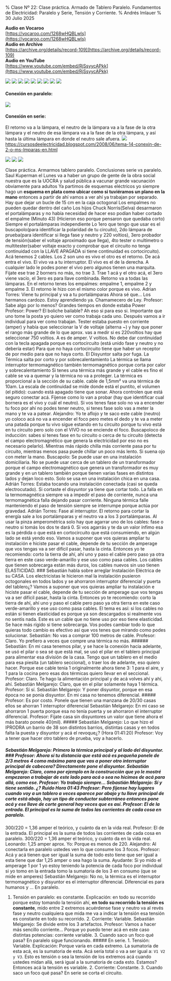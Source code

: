 % Clase Nº 22: Clase práctica. Armado de Tablero Paralelo. Fundamentos de Electricidad: Paralelo y Serie, Tensión y Corriente.
% Andrés Imlauer
% 30 Julio 2025

**Audio en Vocaroo**   
[https://vocaroo.com/1268wHQBLwls](https://vocaroo.com/1268wHQBLwls)   
**Audio en Archive**   
[https://archive.org/details/record-109](https://archive.org/details/record-109)   
**Audio en YouTube**   
[https://www.youtube.com/embed/RjSsyycAPkk](https://www.youtube.com/embed/RjSsyycAPkk)   
   

![](https://blogger.googleusercontent.com/img/b/R29vZ2xl/AVvXsEgTLymS0kvRzaY5Ud4hPodpOGB_NHrnKCgZonrxtse2aRvShLgNoOk99RhidIk87yziN36gOUSOm8bQ3w1s3itKD-2xTJI-nqcG8QlLsxuy_mUoJEmjdJ9p8ULdvlXG-8ZcGcxA3QWZTN30P5fk81FIFEmgDMo29jdV55BaDbZ0cbLM99cTHdYV5RNH6gk/s4160/IMG_20250505_201932117.jpg)
![](https://blogger.googleusercontent.com/img/b/R29vZ2xl/AVvXsEh825kacIRprxtquys9M0_TzZBIXeV71_bpS9FYaXbB9FmQ3ejflMRp4-OJDTW4ilq_ZbCPiEfPZwmKjDaXdVs8kMR4rdADw5C_BQRGexiJXSHDrK6kNzzJUqpaasa-EWPgr17YKHFYwjv4ZUOurbu64QqdYPpu6UlboXVvnmVS_Zso5ZnSqQ9h0v5TOg8/s4160/IMG_20250505_201931093.jpg)
![](https://blogger.googleusercontent.com/img/b/R29vZ2xl/AVvXsEhK_T6tEXsOoCYG4A9YGaxj9umPtd8o0_IHLPUqINluJF8X9z2se-_4bGuJgnDDAiTyJ3SdS6K8X4wsCQVhKgKqbqwtR8dtnsq2X6YRXaynvk4SPc9XMH6T0R_ajUqxhK57CDfDmZSpjbmS9_WKvnSNfYnXe6UsOAT3gqX4MOOWSPT0kSOeCOR8yVYOpTE/s4160/IMG_20250505_201928063_BURST001.jpg)
![](https://blogger.googleusercontent.com/img/b/R29vZ2xl/AVvXsEj1uC4o-8gOe0Nwbc0Fze1EAk4La_PIK8q-YZpZcbymhXrD6xRLwhVl5hrLOY4LmKeZr-OaOhMnqOr9cqfQBZaYNapNbZJr2ziOm4B4bXu2Uyx5P11CwuGuSzcoQRyYH19_iEoRNlWMKHhsgD9ZDeDPvZZmZpSKdFKtxrYeukKtni1y9sm3YFXbDKdtEZs/s4160/IMG_20250505_201928063_BURST000_COVER_TOP.jpg)
![](https://blogger.googleusercontent.com/img/b/R29vZ2xl/AVvXsEiXITX13rc5JoRpTuyTExNJ1ZkwcfiovoIbnp4BH4mSU0HfE-TbfBhMJ2xoaIKt4TtwuY_hyphenhyphenbYU_jzIMAWmHGzJFbMrbUFicEXjhBcpAIf_n0wr89n7T5ggmfAnRuDeMf3_kvAi4uO_aeHKWUvCK3E7lAc395f3wmvhEbB3hO6PI8e67d3qFcffzKcuk9Q/s4160/IMG_20250505_195046098.jpg)
![](https://blogger.googleusercontent.com/img/b/R29vZ2xl/AVvXsEjF55m-ySNmjv0V_CQpvaq7ZiDHeBodKXewR4KsIWqyMI0nUNssgqcLu16Z7IWdKAhWKQxGcqF2hDjvD43XAtdtZJjWpmYQ0e4e3xkwLsaGkH0rcIdLOGxJU5DZ-qxEtXzAyDNYL8px7FTVB1LK8hXbBMwTcYk1toUls__mMKCcfJCRdYVizxSrmauhzSM/s4160/IMG_20250505_195042683.jpg)
![](https://blogger.googleusercontent.com/img/b/R29vZ2xl/AVvXsEjBMk3QLXg_DEAhyphenhyphenqX-Hsw03vnh8Uq8fq0WUzBViCyqRIls79zRn3CTcAF_1bGZFJipGyUZ0g4dOvWceTrBmd0s_rmuHanDKs4SY4jzz7TYcBy5umOHgJp3Af8dVs1oSr3wGWk7ufHp7jfYcX_NI1Uni2nkr8ANv0aK2bO4b5G4CyX8FXgc0nFD4gEiNiE/s4160/IMG_20250505_195020932.jpg)
![](https://blogger.googleusercontent.com/img/b/R29vZ2xl/AVvXsEgMHxssVLIAPOfYaBmf9pbAZpbZWK2bIqAph-Yq0FmAb6hcWjlpNG8jhpMlgn1_pJudL6CK6ndGak_bXtvR10XpenLBAe6n88obwz-Ea6C3X388yqZU6p7Bv9fgYFDpSHXmQjaGQ6_yQZlHhtD54RADlvq4yDzn7D7kymyjqhW-vWiYWOknAmACJoFZZK0/s4160/IMG_20250505_194959606_BURST001.jpg)
![](https://blogger.googleusercontent.com/img/b/R29vZ2xl/AVvXsEjXoyuokRvr_YVb5_wbf1JrFAl7ojER_Wy2bRLfvGxZwVeLKDoePR_YiEv2H-1PHTlSxfjINIddt2EH8GVAc44RKFRg3rGYmFQc91v24SvEOXOX-2MWF96IPYveuJpJv9Gh2Kv1_-kdmTW3zU2t7mh7Fshs6LLhl0m3yrq-mFRa_9tchIzCZoK8BaJEvDI/s4160/IMG_20250505_194959606_BURST000_COVER_TOP.jpg)

#### Conexión en paralelo:

![](https://blogger.googleusercontent.com/img/b/R29vZ2xl/AVvXsEgX8_NnKWWExWH3SnrGv0k8TVXmVbbXxbMS_aG9z_B_LTYRzxKs2xmIyLpkTDl_jjM9kQSGLLCQuig9grq9HBZWHrMWkZrdyZT6A2Q-2KQXAv2xEUBjOVHjySy-9ev3NWY-mrY5vlSAd60p9AuXL9bcURcMAibPCH_tqHXM7YuUb-xb4wDbyPngCmXYAU0/s4160/paralelo.jpg)

#### Conexión en serie:

El retorno va a la lámpara, el neutro de la lámpara va a la fase de la otra lámpara y el neutro de esa lámpara va a la fase de la otra lámpara, y así hasta la última lámpara en donde el neutro sale afuera.
![](https://blogger.googleusercontent.com/img/b/R29vZ2xl/AVvXsEj7Zce9ZsIhn35EhT2mxAuaL5RHgA9g4hWjWbsjRGnmUWwdwYFxaWU5Yrno9ym4bCE7e92y261FAlLkLNnqEjwAtYuaUJ81mS4tFQY0yIwUKmZnXWcoqFsQnwFqIUMbKs0fQ9wb4xk37DH8vf9Qe4NK7ObsC1uUB5DcogZn8MDrNOHdX79dDKVZvn7TFEE/s311/unnamed.png)
https://cursosdeelectricidad.blogspot.com/2008/06/tema-14-conexin-de-2-o-ms-lmparas-en.html

![](https://blogger.googleusercontent.com/img/b/R29vZ2xl/AVvXsEgp4zldbbs62kwqFYirhNQQTDQ9uCOf7DJb5doxWCq9IP7gD_VuvapW5MOn-jgfJKrSVhNyw29YpU99cF0mNvPZaev3UR6uIkxLErvRml03NSZnVnmUqbLTVrZFO71MC8OqOqEwUqp6ba9HoN4gNgwfSU5b3lDm5g7NMg2Re0Fq44phAeiiUy4rAGo9tTk/s4160/IMG_20250430_204733652_BURST000_COVER_TOP.jpg)
![](https://blogger.googleusercontent.com/img/b/R29vZ2xl/AVvXsEjHAVayGJWBpyj2W-2TLeJnJaOkhBHiwk0kZeShOxI6QzJ6GH-7dal9ElOwqT_M8TbZZ4N0TqVTJtJMXObqIHFum-pMUZkrgwoeRcXVxJMKe74kteuoFH89OWO0sKLVkgv0X0XcAyCnm4w-N0L5G_U54rbe-vrOjM_bb9xgdVNIYsxj-5rQmWqoJcC2zME/s4160/IMG-20250505-WA0042.jpg)
![](https://blogger.googleusercontent.com/img/b/R29vZ2xl/AVvXsEjIkBq23aMiNmfA3ac9CHIceMfL2B87-wSrTUKVpunoEbxc_PII8PfqziPwOZ6Y9Py-qbjz7be2H7ZaLR6JhCJetsoMmIb84HMU9WwOeMGciGPaAgC2ClQsOijewy3-1l-I8-IuNnOhIz3ncWa8m6GOM3D80BspQdaYmRpVmnC_ZWFlFQMhrZnhPEHiaTA/s4160/IMG-20250505-WA0037.jpg)

Clase práctica. Armarmos tablero paralelo. Conclusiones serie vs paralelo.  Saul Kuperman el Lunes va a haber un grupo de gente de la obra social nuestra que es la UOCRA y salud pública a vacunar grande vacunación obviamente para adultos Ya partimos de esquemas eléctricos yo siempre hago un **esquema en plata como ubicar como si tuviéramos un plano en la mano** entonces a partir de ahí vamos a ver ahí ya trabajan por separado.  Hay que dejar un bucle de 15 cm en la caja octogonal Los empalmes no pueden quedar dentro del caño Los hijos Chuck Norris(Selva) desarmaron el portalámparas y no había necesidad de hacer eso podían haber cortado el empalme (Minuto 43) (Hicieron eso porque pensaron que quedaba corto) Siempre el portalámparas independiente Lo 1ero que tengo que usar es el buscapolo(para identificar la polaridad de tu circuito), 2do lámpara de prueba(para identificar si llega fase y neutro y 220 voltios), 3ero probador de tensión(saber el voltaje aproximado que llega), 4to tester o multímetro o multitester(saber voltaje exacto y comprobar que el circuito no tenga continuidad con la LLAVE APAGADA si tiene continuidad es cortocircuito).  Acá tenemos 2 cables. Los 2 son uno es vivo el otro es el retorno. De acá entra el vivo.  El vivo va a tu interruptor.  El vivo es el de la derecha.  A cualquier lado le podes poner el vivo pero algunos tienen una marquita.  Fijate ese trae 2 borners no más, no trae 3.  Trae 1 acá y el otro acá, el 3ero viene vacío, el 3ero es para llave combinada.  Retorno va a todas las lámparas.  En el retorno tenes los empalmes: empalme 1, empalme 2 y empalme 3.  El retorno le hizo con el mismo color porque es vivo.  Adrian Torres: Viene tu principal y va a tu portalámparas Ahora sé que... Los hermanos cardozo.  Estoy aprendiendo ya. Chamamecero de Ley.  Profesor: Sabe algo por lo menos?  Grandes tiempos en donde estaba Power Profesor: Power? El boliche bailable? Ah eso si para eso si.  Importante que uno tome la posta yo quiero ver como trabaja cada uno.  Después vamos a ir individual para ver como trabajan.  Tester estaba puesto en corriente (amper) y había que seleccionar la V de voltaje (alterna ~) y hay que poner el rango más grande de lo que aprox. vas a medir si es 220voltios hay que seleccionar 750 voltios.  A es de amper. V voltios.  No debe dar continuidad con la tecla apagada porque es cortocircuito (está unido fase y neutro y no debería estar) Para que no haya cortocircuito tiene que haber un receptor de por medio para que no haya corto.  El Disyuntor salta por fuga. La Térmica salta por corto y por sobrecalentamiento La térmica se llama interruptor termomagnético también termomagnético porque corta por calor y sobrecalentamiento Si tenes una térmica más grande y el cable es fino el cable se va a quemar y la térmica no va a proteger. La térmica es proporcional a la sección de su cable. cable de 1,5mm² va una térmica de 10am.  La escala de continuidad se mide donde está el puntito, el volumen (el pitido): cuando está apagado tiene que sonar.  Ahora controlen que está seguro conectar acá.  Fíjense como lo van a probar (hay que identificar cual bornera es el vivo y cuál el neutro).  Si vos tenes fase solo no va a encender tu foco por ahí no podes tener neutro, si tenes fase solo vas a meter la mano y te va a patear.  Alejandro: Yo te aflojo y te saco este cable (neutro) yo coloco acá no va a encender el foco pero metes el dedo y te va a meter una patada porque tu vivo sigue estando en tu circuito porque tu vivo está en tu circuito pero solo con el VIVO no se enciende el foco.  Buscapoloco de inducción: sabes si tenes fase en tu circuito o cerca de tu circuito (detecta el campo electromagnético que genera la electricidad por eso no es necesario pelarlo). Mientras más rápido chilla más corriente pasa por tu circuito, mientras menos pasa puede chillar un poco más lento. Si suena ojo con meter la mano.  Buscapolo: Se puede usar en una instalación domiciliaria. No se puede usar cerca de un tablero de un transformador porque el campo electromagnético que genera un transformador es muy grande y en un tablero también porque tienen varias fases en distintos lados y dejan loco esto. Solo se usa en una instalación chica en una casa.  Adrián Torres: Estaba tocando una instalación conectada (casi se queda electrocutado).  Si cortaste el disyuntor ya tiene que cortar todo.  La falla en la termomagnética siempre va a impedir el paso de corriente, nunca una termomagnética falla dejando pasar corriente.  Ninguna térmica falle manteniendo el paso de tensión siempre se interrumpe porque actúa por gravedad.  Adrián Torres: Fase al interruptor. El retorno para cortar la energía sale a los portalámparas y el neutro va a los 3 portalámparas.  Al usar la pinza amperométrica solo hay que agarrar uno de los cables: fase o neutro si tomás los dos te dará 0. Si vos agarrás y te da un valor ínfimo esa es la pérdida  o que está en cortocircuito que está consumiendo, en algún lado se está yendo eso.  Vamos a suponer que vos quieras ampliar tu instalación e hiciste pasar el cable, depende de tu sección de amperage que vos tengas va a ser difícil pasar, hasta la cinta. Entonces yo te recomiendo: corto la tierra de ahí, ahí uno y paso el cable pero paso ya otra tierra en este caso verde-amarillo y ese uso como pasa cables.  Los cables que tienen sobrecarga están más duros, los cables nuevos sin uso tienen ELASTICIDAD.  ### Sebastián habla sobre arreglar Instalación Eléctrica de su CASA. Los electricistas le hicieron mal la instalación pusieron octogonales en todos lados y se ahorraron interruptor diferencial y puerta del tablero¿?  Vamos a suponer que vos quieras ampliar tu instalación e hiciste pasar el cable, depende de tu sección de amperage que vos tengas va a ser difícil pasar, hasta la cinta. Entonces yo te recomiendo: corto la tierra de ahí, ahí uno y paso el cable pero paso ya otra tierra en este caso verde-amarillo y ese uso como pasa cables.  El tema es así: si los cables no están si tienen elasticidad es porque ya son descargados si realmente vos no sentís nada. Este es un cable que no tiene uso por eso tiene elasticidad.  Se hace más rígido si tiene sobrecarga. Vos podes cambiar todo lo que quieras todo cambio es efectivo así que vos tenes que mirando como podes solucionar.  Sebastián: No vas a comprar 100 metros de cable.  Profesor: Claro. Yo prefiero a veces que compre una térmica no más.  ###### Sebastián: En mi casa tenemos pilar, y se hace la conexión hacia adelante, se usó el pilar o sea sé que está mal, se usó el pilar en el tablero principal para alimentar esa división de la casa. Tengo que un tablero en el medio para esa piesita (un tablero seccional), o traer los de adelante, eso quiero hacer.  Porque ese cable tenía 1 originalmente ahora tiene 3: 1 para el aire, y 1 para la cocina pero esas dos térmicas quiero llevar en el seccional.  Profesor: Claro. Te hago la alimentación principal y de acá volves ahí y ahí, ahí.  Sebastián Melgarejo: Claro, que en el pilar solamente haya 1 térmica.  Profesor: Sí sí.  Sebastián Melgarejo: Y poner disyuntor, porque en esa época no se ponía disyuntor. En mi casa no tenemos diferencial.  ##### Profesor: Es por costo. Ponele que tienen una manzana de 20/30 casas ellos se ahorran 1 interruptor diferencial Sebastián Melgarejo: En mi caso se ahorraron 1 puerta porque esa no tenía puerta y se ahorraron el interruptor diferencial.  Profesor: Fijate casa sin disyuntores un valor que tiene ahora el más barato ponele 40(mil).  ##### Sebastián Melgarejo: Lo que hizo el IPRODRA un barrio de 38 son distintos barrios, distintas casas y en todos falta la puesta y disyuntor y acá el revoque¿? (Hora 01:41:20) Profesor: Voy a tener que hacer otro tablero de prueba, voy a hacerlo.
##### Sebastián Melgarejo: Primero la térmica principal y al lado del disyuntor.  ### Profesor: Ahora si tu distancia que está acá es pequeña ponele de 2/3 metros 4 como máximo para que vas a poner otro interruptor principal de cabecera? Directamente pone el disyuntor.  Sebastián Melgarejo: Claro, como por ejemplo en la construcción que yo le mostré empezaron a trabajar de este lado para acá o sea no hicimos de acá para allá, como ese.  Profesor: Yo trabajo siempre...  Sebastián Melgarejo: Sí y tiene sentido. ¿? Ruido Hora 01:43 Profesor: Pero fíjense hay lugares cuando voy a un tablero a veces aparece por abajo y tu llave principal de corte está abajo, hay un tipo de conductor subterráneo entonces pone acá y ese llave de corte general hay veces que es así.  Profesor: El de la entrada. El principal es la suma de todos las corrientes de cada cosa en paralelo.
300/220 = 1,36 amper el teórico, y cuánto da en la vida real.  Profesor: El de la entrada. El principal es la suma de todos las corrientes de cada cosa en paralelo. 300/220 = 1,36 amper el teórico, y cuánto da en la vida real.  Leonardo: 1,25 amper aprox.  Yo: Porque es menos de 220.  Alejandro: Al conectarla en paralelo ustedes ven lo que consume los 3 focos.  Profesor: Acá y acá tienen que ser igual la suma de todo esto tiene que ser igual a esta tiene que dar 1,25 amper o sea hago la suma.  Ayudante: Si yo mido el amperage 1 por 1 yo estoy teniendo la potencia de cada foco por individual si yo tomo en la entrada tomo la sumatoria de los 3 en consumo (que se mide en amperes) Sebastián Melgarejo: No no, la térmica es el interruptor termomagnético y disyuntor es el interruptor diferencial. Diferencial es para humanos y ...  En paralelo.
1. Tensión en paralelo: es constante.  Explicación: en todo su recorrido porque estoy tomando la tensión ahí, **en todo su recorrido la tensión es constante**, mido entre 2 extremos acuérdense fase y neutro va al revés fase y neutro cualquiera que mida me va a indicar la tensión esa tensión es constante en todo su recorrido.  2. Corriente: Variable.  Sebastián Melgarejo: Se divide entre los 3 artefactos.  Profesor: Vamos a hacer más sencillo corriente... Porque yo puedo tener acá en este caso distintas potencias: corriente variable.  3. Cuando saco un foco qué pasa? En paralelo sigue funcionando.  ##### En serie.  1. Tensión: Variable.  Explicación: Porque varía en cada extremo. La sumatoria de esta acá, es la sumatoria de esta. Acá sería total o va a ser igual a: `V1 V2 y V3`. Esto es tensión o sea la tensión de los extremos acá cuando ustedes midan allá, será igual a la sumatoria de cada esto. Estamos? Entonces acá la tensión es variable.  2. Corriente: Constante.  3. Cuando saco un foco qué pasa? En serie se corta el circuito.

